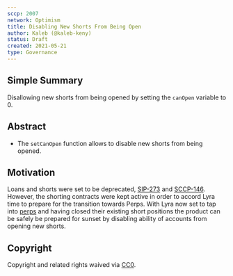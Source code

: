 ```yaml
---
sccp: 2007
network: Optimism
title: Disabling New Shorts From Being Open
author: Kaleb (@kaleb-keny)
status: Draft
created: 2021-05-21
type: Governance
---
```


## Simple Summary

<!--"If you can't explain it simply, you don't understand it well enough." Provide a simplified and layman-accessible explanation of the SCCP.-->

Disallowing new shorts from being opened by setting the `canOpen` variable to 0.

## Abstract

<!--A short (~200 word) description of the variable change proposed.-->

- The `setCanOpen` function allows to disable new shorts from being opened.


## Motivation

<!--The motivation is critical for SCCPs that want to update variables within Synthetix. It should clearly explain why the existing variable is not incentive aligned. SCCP submissions without sufficient motivation may be rejected outright.-->

Loans and shorts were set to be deprecated, [SIP-273](https://sips.synthetix.io/sccp/sccp-273/) and [SCCP-146](https://sips.synthetix.io/sccp/sccp-146/). However, the shorting contracts were kept active in order to accord Lyra time to prepare for the transition towards Perps. With Lyra now set to tap into [perps](https://snapshot.org/#/lyra.eth/proposal/0x89bc59e634a54d75fb56710bd2804dc19acd707655700fee11ebf899f54d92bb) and having closed their existing short positions the product can be safely be prepared for sunset by disabling ability of accounts from opening new shorts.

## Copyright

Copyright and related rights waived via [CC0](https://creativecommons.org/publicdomain/zero/1.0/).
